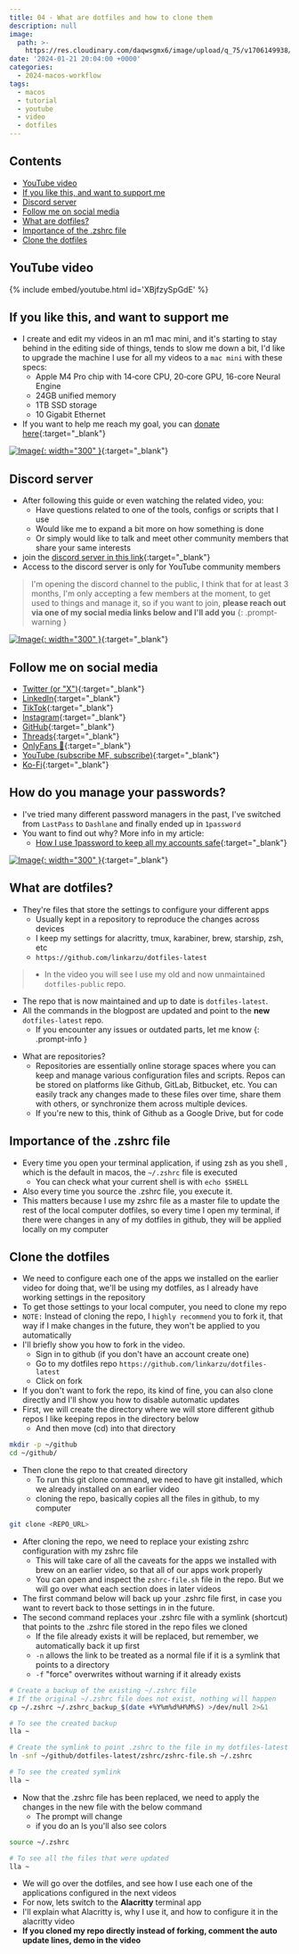 ```yaml
---
title: 04 - What are dotfiles and how to clone them
description: null
image:
  path: >-
    https://res.cloudinary.com/daqwsgmx6/image/upload/q_75/v1706149938/youtube/2024-macos-workflow/04-dotfiles.avif
date: '2024-01-21 20:04:00 +0000'
categories:
  - 2024-macos-workflow
tags:
  - macos
  - tutorial
  - youtube
  - video
  - dotfiles
---
```

## Contents

<!-- toc -->

- [YouTube video](#youtube-video)
- [If you like this, and want to support me](#if-you-like-this-and-want-to-support-me)
- [Discord server](#discord-server)
- [Follow me on social media](#follow-me-on-social-media)
- [What are dotfiles?](#what-are-dotfiles)
- [Importance of the .zshrc file](#importance-of-the-zshrc-file)
- [Clone the dotfiles](#clone-the-dotfiles)

<!-- tocstop -->

## YouTube video

{% include embed/youtube.html id='XBjfzySpGdE' %}

## If you like this, and want to support me

- I create and edit my videos in an m1 mac mini, and it's starting to stay
  behind in the editing side of things, tends to slow me down a bit, I'd like to
  upgrade the machine I use for all my videos to a `mac mini` with these specs:
  - Apple M4 Pro chip with 14‑core CPU, 20‑core GPU, 16-core Neural Engine
  - 24GB unified memory
  - 1TB SSD storage
  - 10 Gigabit Ethernet
- If you want to help me reach my goal, you can
  [donate here](https://ko-fi.com/linkarzu/goal?g=6){:target="\_blank"}

<!-- prettier-ignore -->
[![Image](../../assets/img/imgs/250103-ko-fi-donate.avif){: width="300" }](https://ko-fi.com/linkarzu/goal?g=6){:target="_blank"}

## Discord server

- After following this guide or even watching the related video, you:
  - Have questions related to one of the tools, configs or scripts that I use
  - Would like me to expand a bit more on how something is done
  - Or simply would like to talk and meet other community members that share
    your same interests
- join the
  [discord server in this link](https://www.youtube.com/channel/UCrSIvbFncPSlK6AdwE2QboA/join){:target="\_blank"}
- Access to the discord server is only for YouTube community members

<!-- markdownlint-disable -->
<!-- prettier-ignore-start -->

<!-- tip=green, info=blue, warning=yellow, danger=red -->

> I'm opening the discord channel to the public, I think that for at least 3
> months, I'm only accepting a few members at the moment, to get used to things
> and manage it, so if you want to join, **please reach out via one of my social
> media links below and I'll add you** 
{: .prompt-warning }

<!-- prettier-ignore -->
[![Image](../../assets/img/imgs/250101-discord-server.avif){: width="300" }](https://www.youtube.com/channel/UCrSIvbFncPSlK6AdwE2QboA/join){:target="_blank"}

## Follow me on social media

- [Twitter (or "X")](https://x.com/link_arzu){:target="\_blank"}
- [LinkedIn](https://www.linkedin.com/in/christianarzu){:target="\_blank"}
- [TikTok](https://www.tiktok.com/@linkarzu){:target="\_blank"}
- [Instagram](https://www.instagram.com/link_arzu){:target="\_blank"}
- [GitHub](https://github.com/linkarzu){:target="\_blank"}
- [Threads](https://www.threads.net/@link_arzu){:target="\_blank"}
- [OnlyFans 🍆](https://linkarzu.com/assets/img/imgs/250126-whyugae.avif){:target="\_blank"}
- [YouTube (subscribe MF, subscribe)](https://www.youtube.com/@linkarzu){:target="\_blank"}
- [Ko-Fi](https://ko-fi.com/linkarzu/goal?g=6){:target="\_blank"}

## How do you manage your passwords?

- I've tried many different password managers in the past, I've switched from
  `LastPass` to `Dashlane` and finally ended up in `1password`
- You want to find out why? More info in my article:
  - [How I use 1password to keep all my accounts safe](https://linkarzu.com/posts/1password/1password/){:target="\_blank"}

[![Image](../../assets/img/imgs/250124-1password-banner.avif){: width="300" }](https://www.dpbolvw.net/click-101327218-15917064){:target="\_blank"}

## What are dotfiles?

- They're files that store the settings to configure your different apps
  - Usually kept in a repository to reproduce the changes across devices
  - I keep my settings for alacritty, tmux, karabiner, brew, starship, zsh, etc
  - `https://github.com/linkarzu/dotfiles-latest`

<!-- markdownlint-disable -->
<!-- prettier-ignore-start -->
 
<!-- tip=green, info=blue, warning=yellow, danger=red -->
 
>   - In the video you will see I use my old and now unmaintained `dotfiles-public` repo.
  - The repo that is now maintained and up to date is `dotfiles-latest`.
  - All the commands in the blogpost are updated and point to the **new** `dotfiles-latest` repo.
    - If you encounter any issues or outdated parts, let me know
{: .prompt-info }
 
<!-- prettier-ignore-end -->
<!-- markdownlint-restore -->

- What are repositories?
  - Repositories are essentially online storage spaces where you can keep and
    manage various configuration files and scripts. Repos can be stored on
    platforms like Github, GitLab, Bitbucket, etc. You can easily track any
    changes made to these files over time, share them with others, or
    synchronize them across multiple devices.
  - If you're new to this, think of Github as a Google Drive, but for code

## Importance of the .zshrc file

- Every time you open your terminal application, if using zsh as you shell ,
  which is the default in macos, the `~/.zshrc` file is executed
  - You can check what your current shell is with `echo $SHELL`
- Also every time you source the .zshrc file, you execute it.
- This matters because I use my zshrc file as a master file to update the rest
  of the local computer dotfiles, so every time I open my terminal, if there
  were changes in any of my dotfiles in github, they will be applied locally on
  my computer

## Clone the dotfiles

- We need to configure each one of the apps we installed on the earlier video
  for doing that, we'll be using my dotfiles, as I already have working settings
  in the repository
- To get those settings to your local computer, you need to clone my repo
- `NOTE:` Instead of cloning the repo, I `highly recommend` you to fork it, that
  way if I make changes in the future, they won't be applied to you
  automatically
- I'll briefly show you how to fork in the video.
  - Sign in to github (if you don't have an account create one)
  - Go to my dotfiles repo `https://github.com/linkarzu/dotfiles-latest`
  - Click on fork
- If you don't want to fork the repo, its kind of fine, you can also clone
  directly and I'll show you how to disable automatic updates
- First, we will create the directory where we will store different github repos
  I like keeping repos in the directory below
  - And then move (cd) into that directory

```bash
mkdir -p ~/github
cd ~/github/
```

- Then clone the repo to that created directory
  - To run this git clone command, we need to have git installed, which we
    already installed on an earlier video
  - cloning the repo, basically copies all the files in github, to my computer

```bash
git clone <REPO_URL>
```

- After cloning the repo, we need to replace your existing zshrc configuration
  with my zshrc file
  - This will take care of all the caveats for the apps we installed with brew
    on an earlier video, so that all of our apps work properly
  - You can open and inspect the `zshrc-file.sh` file in the repo. But we will
    go over what each section does in later videos
- The first command below will back up your .zshrc file first, in case you want
  to revert back to those settings in in the future.
- The second command replaces your .zshrc file with a symlink (shortcut) that
  points to the .zshrc file stored in the repo files we cloned
  - If the file already exists it will be replaced, but remember, we
    automatically back it up first
  - `-n` allows the link to be treated as a normal file if it is a symlink that
    points to a directory
  - `-f` "force" overwrites without warning if it already exists

```bash
# Create a backup of the existing ~/.zshrc file
# If the original ~/.zshrc file does not exist, nothing will happen
cp ~/.zshrc ~/.zshrc_backup_$(date +%Y%m%d%H%M%S) >/dev/null 2>&1
```

```bash
# To see the created backup
lla ~
```

```bash
# Create the symlink to point .zshrc to the file in my dotfiles-latest repo
ln -snf ~/github/dotfiles-latest/zshrc/zshrc-file.sh ~/.zshrc
```

```bash
# To see the created symlink
lla ~
```

- Now that the .zshrc file has been replaced, we need to apply the changes in
  the new file with the below command
  - The prompt will change
  - if you do an ls you'll also see colors

```bash
source ~/.zshrc
```

```bash
# To see all the files that were updated
lla ~
```

- We will go over the dotfiles, and see how I use each one of the applications
  configured in the next videos
- For now, lets switch to the **Alacritty** terminal app
- I'll explain what Alacritty is, why I use it, and how to configure it in the
  alacritty video
- **If you cloned my repo directly instead of forking, comment the auto update
  lines, demo in the video**

